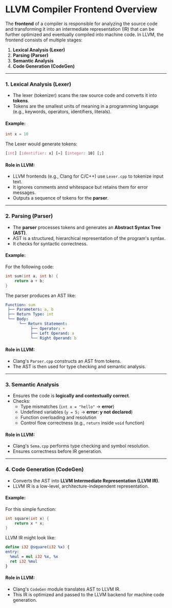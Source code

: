 # LLVM Compiler Frontend Overview
The **frontend** of a compiler is responsible for analyzing the source code and transforming it into an intermediate representation (IR) that can be further optimized and eventually compiled into machine code. In LLVM, the frontend consists of multiple stages:

1. **Lexical Analysis (Lexer)**
2. **Parsing (Parser)**
3. **Semantic Analysis**
4. **Code Generation (CodeGen)**

---

### 1. Lexical Analysis (Lexer)
- The lexer (tokenizer) scans the raw source code and converts it into **tokens**.
- Tokens are the smallest units of meaning in a programming language (e.g., keywords, operators, identifiers, literals).

#### Example:  
```c
int x = 10
```  
The Lexer would generate tokens: 
```css
[int] [identifier: x] [=] [integer: 10] [;]
```

#### Role in LLVM:
- LLVM frontends (e.g., Clang for C/C++) use `Lexer.cpp` to tokenize input text.
- It ignores comments annd whitespace but retains them for error messages.
- Outputs a sequence of tokens for the **parser**.

---

### 2. Parsing (Parser)
- The **parser** processes tokens and generates an **Abstract Syntax Tree (AST)**.
- AST is a structured, hierarchical representation of the program's syntax.
- It checks for syntactic correctness.

#### Example:
For the following code:
```c
int sum(int a, int b) {
    return a + b;
}
```
The parser produces an AST like:
```yaml
Function: sum
 ├── Parameters: a, b
 ├── Return Type: int
 └── Body:
      └── Return Statement:
           ├── Operator: +
           ├── Left Operand: a
           └── Right Operand: b
```

#### Role in LLVM:
- Clang's `Parser.cpp` constructs an AST from tokens.
- The AST is then used for type checking and semantic analysis.

---

### 3. Semantic Analysis
- Ensures the code is **logically and contextually correct**.
- Checks:
    - Type mismatches (`int x = "hello"` → **error**)
    - Undefined variables (`y = 5;` → **error: y not declared**)
    - Function overloading and resolution
    - Control flow correctness (e.g., `return` inside `void` function)

#### Role in LLVM:
- Clang's `Sema.cpp` performs type checking and symbol resolution.
- Ensures correctness before IR generation.

---

### 4. Code Generation (CodeGen)
- Converts the AST into **LLVM Intermediate Representation (LLVM IR)**.
- LLVM IR is a low-level, architecture-independent representation.

#### Example:
For this simple function:
```c
int square(int x) {
    return x * x;
}
```
LLVM IR might look like:
```llvm
define i32 @square(i32 %x) {
entry:
  %mul = mul i32 %x, %x
  ret i32 %mul
}
```

#### Role in LLVM:
- Clang's `CodeGen` module translates AST to LLVM IR.
- This IR is optimized and passed to the LLVM backend for machine code generation.
